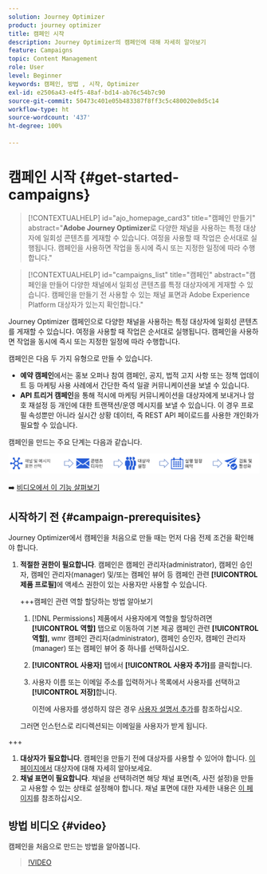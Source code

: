 ```yaml
---
solution: Journey Optimizer
product: journey optimizer
title: 캠페인 시작
description: Journey Optimizer의 캠페인에 대해 자세히 알아보기
feature: Campaigns
topic: Content Management
role: User
level: Beginner
keywords: 캠페인, 방법 , 시작, Optimizer
exl-id: e2506a43-e4f5-48af-bd14-ab76c54b7c90
source-git-commit: 50473c401e05b483387f8ff3c5c480020e8d5c14
workflow-type: ht
source-wordcount: '437'
ht-degree: 100%

---
```


# 캠페인 시작 {#get-started-campaigns}

>[!CONTEXTUALHELP]
>id="ajo_homepage_card3"
>title="캠페인 만들기"
>abstract="**Adobe Journey Optimizer**&#x200B;로 다양한 채널을 사용하는 특정 대상자에 일회성 콘텐츠를 게재할 수 있습니다. 여정을 사용할 때 작업은 순서대로 실행됩니다. 캠페인을 사용하면 작업을 동시에 즉시 또는 지정한 일정에 따라 수행합니다."


>[!CONTEXTUALHELP]
>id="campaigns_list"
>title="캠페인"
>abstract="캠페인을 만들어 다양한 채널에서 일회성 콘텐츠를 특정 대상자에게 게재할 수 있습니다. 캠페인을 만들기 전 사용할 수 있는 채널 표면과 Adobe Experience Platform 대상자가 있는지 확인합니다."

Journey Optimizer 캠페인으로 다양한 채널을 사용하는 특정 대상자에 일회성 콘텐츠를 게재할 수 있습니다. 여정을 사용할 때 작업은 순서대로 실행됩니다. 캠페인을 사용하면 작업을 동시에 즉시 또는 지정한 일정에 따라 수행합니다.

캠페인은 다음 두 가지 유형으로 만들 수 있습니다.

* **예약 캠페인**&#x200B;에서는 홍보 오퍼나 참여 캠페인, 공지, 법적 고지 사항 또는 정책 업데이트 등 마케팅 사용 사례에서 간단한 즉석 일괄 커뮤니케이션을 보낼 수 있습니다.
* **API 트리거 캠페인**&#x200B;을 통해 적시에 마케팅 커뮤니케이션을 대상자에게 보내거나 암호 재설정 등 개인에 대한 트랜잭션/운영 메시지를 보낼 수 있습니다. 이 경우 프로필 속성뿐만 아니라 실시간 상황 데이터, 즉 REST API 페이로드를 사용한 개인화가 필요할 수 있습니다.

캠페인을 만드는 주요 단계는 다음과 같습니다.

![](assets/create-campaign-process.png)

➡️ [비디오에서 이 기능 살펴보기](#video)

## 시작하기 전 {#campaign-prerequisites}

Journey Optimizer에서 캠페인을 처음으로 만들 때는 먼저 다음 전제 조건을 확인해야 합니다.

1. **적절한 권한이 필요합니다**. 캠페인은 캠페인 관리자(administrator), 캠페인 승인자, 캠페인 관리자(manager) 및/또는 캠페인 뷰어 등 캠페인 관련 **[!UICONTROL 제품 프로필]**&#x200B;에 액세스 권한이 있는 사용자만 사용할 수 있습니다.

   +++캠페인 관련 역할 할당하는 방법 알아보기

   1. [!DNL Permissions] 제품에서 사용자에게 역할을 할당하려면 **[!UICONTROL 역할]** 탭으로 이동하여 기본 제공 캠페인 관련 **[!UICONTROL 역할]**, wmr 캠페인 관리자(administrator), 캠페인 승인자, 캠페인 관리자(manager) 또는 캠페인 뷰어 중 하나를 선택하십시오.

   1.  **[!UICONTROL 사용자]** 탭에서 **[!UICONTROL 사용자 추가]**&#x200B;를 클릭합니다.

   1. 사용자 이름 또는 이메일 주소를 입력하거나 목록에서 사용자를 선택하고 **[!UICONTROL 저장]**&#x200B;합니다.

      이전에 사용자를 생성하지 않은 경우 [사용자 설명서 추가](https://experienceleague.adobe.com/ko/docs/experience-platform/access-control/ui/users)를 참조하십시오.

   그러면 인스턴스로 리디렉션되는 이메일을 사용자가 받게 됩니다.

+++

1. **대상자가 필요합니다**. 캠페인을 만들기 전에 대상자를 사용할 수 있어야 합니다. [이 페이지에서](../audience/about-audiences.md) 대상자에 대해 자세히 알아보세요.
1. **채널 표면이 필요합니다**. 채널을 선택하려면 해당 채널 표면(즉, 사전 설정)을 만들고 사용할 수 있는 상태로 설정해야 합니다. 채널 표면에 대한 자세한 내용은 [이 페이지](../configuration/channel-surfaces.md)를 참조하십시오.

## 방법 비디오 {#video}

캠페인을 처음으로 만드는 방법을 알아봅니다.

>[!VIDEO](https://video.tv.adobe.com/v/346680?quality=12)
